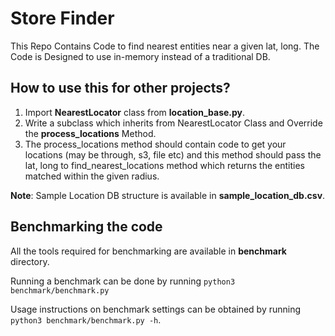 # Store Finder
This Repo Contains Code to find nearest entities near a given lat, long.
The Code is Designed to use in-memory instead of a traditional DB.

## How to use this for other projects?
1. Import **NearestLocator** class from **location_base.py**.
1. Write a subclass which inherits from NearestLocator Class and Override the **process_locations** Method.
1. The process_locations method should contain code to get your locations (may be through, s3, file etc) and this method should pass the lat, long to find_nearest_locations method which returns the entities matched within the given radius.

**Note**: Sample Location DB structure is available in **sample_location_db.csv**.

## Benchmarking the code
All the tools required for benchmarking are available in **benchmark** directory.

Running a benchmark can be done by running `python3  benchmark/benchmark.py`

Usage instructions on benchmark settings can be obtained by running `python3 benchmark/benchmark.py -h`. 
